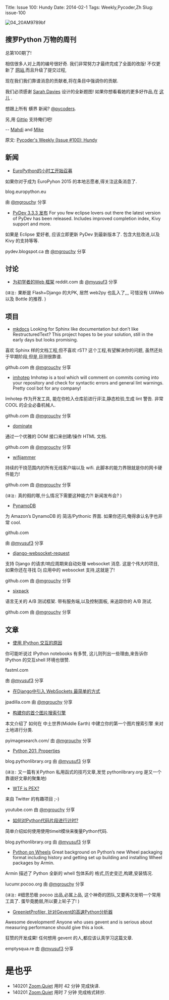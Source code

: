 Title: Issue 100: Hundy
Date: 2014-02-1 
Tags: Weekly,Pycoder,Zh 
Slug: issue-100

![04_20AM9789bf](https://gallery.mailchimp.com/9735795484d2e4c204da82a29/images/Image_202014_01_22_20at_2010.45.04_20AM9789bf.png)

##  搜罗Python 万物的周刊
 
总第100期了!

相信很多人对上周的编号很好奇.
我们非常努力才最终完成了全面的改版!
不仅更新了
[网站](http://www.pycoders.com/),而且升级了提交过程,

现在我们我们靠谱消息的贡献者,将在条目中强调你的贡献.


我们必须感谢 [Sarah Davies](https://twitter.com/scdavies0)
设计的全新题图!
如果你想看看她的更多好作品,在
[这儿](http://sarahdaviesdesign.ca/)
.

想跟上所有 蠎界 新闻?
 [@pycoders](http://twitter.com/pycoders).

另,用
[Gittip](https://www.gittip.com/PycodersWeekly)
支持俺们吧!

--
[Mahdi](https://twitter.com/#!/myusuf3) and [Mike](https://twitter.com/#!/mgrouchy)

原文: [Pycoder's Weekly (Issue #100): Hundy](http://us4.campaign-archive2.com/?u=9735795484d2e4c204da82a29&id=995f292392&e=889f3f6a05)

## 新闻

- [EuroPython的小时工开始召募](http://blog.europython.eu/post/75036583633/work-on-call-for-participation-for-europython-2015-has)

如果你对于成为 EuroPyhon 2015 的本地志愿者,得关注这条消息了.

blog.europython.eu

由 [@mgrouchy](http://twitter.com/mgrouchy) 分享
 

- [PyDev 3.3.3 发布](http://pydev.blogspot.ca/2014/01/new-pydev-release-improved-indexing.html)
For you few eclipse lovers out there the latest version of PyDev has been released. Includes improved completion index, Kivy support and more.

如果是 Eclipse 爱好者,
应该立即更新 PyDev 到最新版本了.
包含大批改进,以及Kivy 的支持等等.

pydev.blogspot.ca
由 [@mgrouchy](http://twitter.com/mgrouchy) 分享




## 讨论


- [为初学者的Web 框架](http://www.reddit.com/r/Python/comments/1wjmle/webframework_for_a_novice_with_a_bit_of/)
reddit.com
由 
[@myusuf3](http://twitter.com/myusuf3)
分享

(`译注:` 果断是  Flash+Django 的大PK, 居然 web2py 也乱入了,,,
可惜没有 UliWeb 以及 Bottle 的推荐. )


## 项目
- [mkdocs](https://github.com/tomchristie/mkdocs)
Looking for Sphinx like documentation but don’t like RestructuredText? This project hopes to be your solution, still in the early days but looks promising.

喜欢 Sphinx 样的文档工程,但不喜欢 rST?
这个工程,有望解决你的问题,
虽然还处于早期阶段,但是,目测很靠谱.

github.com
由 [@mgrouchy](http://twitter.com/mgrouchy) 分享
 

- [imhotep](https://github.com/justinabrahms/imhotep)
Imhotep is a tool which will comment on commits coming into your repository and check for syntactic errors and general lint warnings. Pretty cool bot for any company!

Imhotep 作为开发工具,
能在你检入仓库前进行评注,静态检验,生成 lint 警告.
非常COOL 的企业必备机械人.

github.com
由 [@mgrouchy](http://twitter.com/mgrouchy) 分享
 

- [dominate](https://github.com/Knio/dominate)

通过一个优雅的 DOM 接口来创建/操作 HTML 文档.

github.com
由 [@mgrouchy](http://twitter.com/mgrouchy) 分享
 

- [wifijammer](https://github.com/DanMcInerney/wifijammer)


持续的干挠范围内的所有无线客户端以及 wifi.
此脚本的能力界限就是你的网卡硬件能力!

github.com
由 [@mgrouchy](http://twitter.com/mgrouchy) 分享

(`译注:` 真的徦的哪,什么情况下需要这种能力?! 新闻发布会? )


- [PynamoDB](https://github.com/jlafon/PynamoDB)

为 Amazon’s DynamoDB 的 简洁/Pythonic 界面.
如果你还问,俺得承认名字也非常 cool.

github.com

由 
[@myusuf3](http://twitter.com/myusuf3)
分享

 

- [django-websocket-request](https://github.com/GetBlimp/django-websocket-request)

支持 Django 的请求/响应周期来自动处理 websocket 消息.
这是个伟大的项目,
如果你还在寻找 Dj 应用中的 websocket 支持,这就是了!

github.com
由 [@mgrouchy](http://twitter.com/mgrouchy) 分享
 
 

- [sixpack](https://github.com/seatgeek/sixpack)

语言无关的 A/B 测试框架.
带有服务端,以及控制面板, 来追踪你的 A/B 测试.

github.com
由 [@mgrouchy](http://twitter.com/mgrouchy) 分享
 


## 文章

- [使用 IPython 交互的原因](http://fastml.com/why-ipy-reasons-for-using-ipython-interactively/)


你可能听说过 IPython notebooks 有多赞,
这儿则列出一些理由,来告诉你  IPython 的交互shell 环境也很赞.

fastml.com

由 
[@myusuf3](http://twitter.com/myusuf3)
分享

 

- [在Django中引入 WebSockets 最简单的方式](http://jpadilla.com/post/74391616727/the-easiest-way-to-add-websockets-to-django)

jpadilla.com
由 [@mgrouchy](http://twitter.com/mgrouchy) 分享

 

- [构建你的首个图片搜索引擎](http://www.pyimagesearch.com/2014/01/27/hobbits-and-histograms-a-how-to-guide-to-building-your-first-image-search-engine-in-python/)

本文介绍了
如何在 
中土世界(Middle Earth)
中建立你的第一个图片搜索引擎
来对土地进行分类.


pyimagesearch.com/
由 [@mgrouchy](http://twitter.com/mgrouchy) 分享

 

- [Python 201: Properties](http://www.blog.pythonlibrary.org/2014/01/20/python-201-properties/)

blog.pythonlibrary.org
由 
[@myusuf3](http://twitter.com/myusuf3)
分享

(`译注:` 又一篇有关Python 私用函式的技巧文章,发觉 pythonlibrary.org 
是又一个靠谱好文章的聚集地)


- [WTF is PEX?](https://www.youtube.com/watch?v=NmpnGhRwsu0)

来自 Twitter 的有趣项目 ;-)

youtube.com
由 [@mgrouchy](http://twitter.com/mgrouchy) 分享

 

- [如何对Python代码片段进行计时?](http://www.blog.pythonlibrary.org/2014/01/30/how-to-time-small-pieces-of-python-code-with-timeit/)

简单介绍如何使用使用timeit模块来衡量Python代码.

blog.pythonlibrary.org
由 
[@myusuf3](http://twitter.com/myusuf3)
分享

 

- [Python on Wheels](http://lucumr.pocoo.org/2014/1/27/python-on-wheels/)
Great background on Python’s new Wheel packaging format including history and getting set up building and installing Wheel packages by Armin.

Armin 描述了 Python 全新的 whell 包体系的
格式,历史变迁,构建,安装情况.

lucumr.pocoo.org
由 [@mgrouchy](http://twitter.com/mgrouchy) 分享

(`译注:` #细思恐极 pocoo 出品,必属上品, 
这个神奇的团队,又要再次发明一个常用工具了.
蛋毕竟脆弱,所以要上轮子了!
)


- [GreenletProfiler, 针对Gevent的高速Python分析器](http://emptysqua.re/blog/greenletprofiler/)

Awesome development! Anyone who uses gevent and is serious about measuring performance should give this a look.

狂赞的开发成果!
任何想用 gevent 的人,都应该认真学习这篇文章.

emptysqua.re
由 
[@myusuf3](http://twitter.com/myusuf3)
分享



# 是也乎

- 140201 [Zoom.Quiet](http://zoomquiet.org/) 用时 42 分钟 完成快译.
- 140201 [Zoom.Quiet](http://zoomquiet.org/) 用时 7 分钟 完成格式转抄.
 